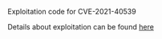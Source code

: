 Exploitation code for CVE-2021-40539

Details about exploitation can be found [here](https://www.synacktiv.com/publications/how-to-exploit-cve-2021-40539-on-manageengine-adselfservice-plus.html)
